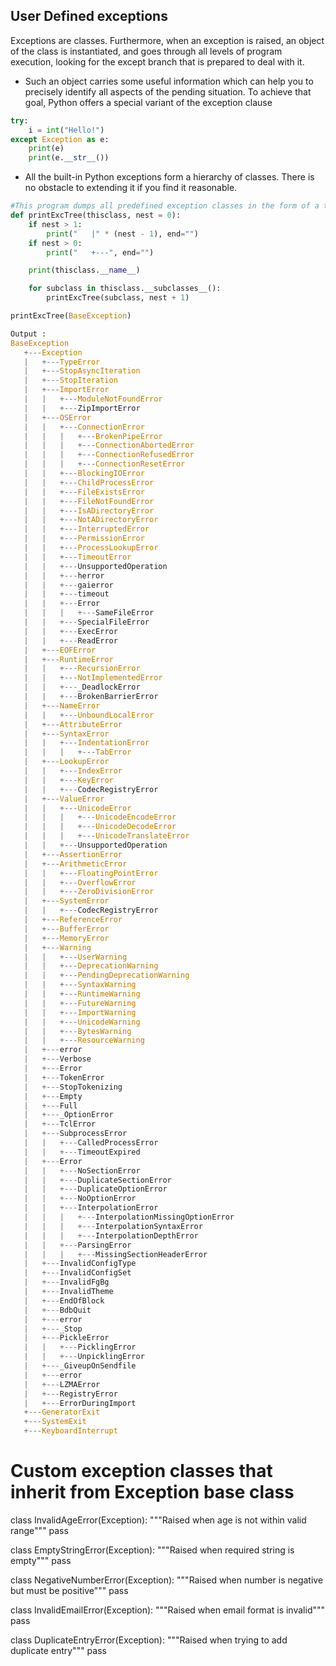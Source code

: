 ## User Defined exceptions
Exceptions are classes. Furthermore, when an exception is raised, an object of the class is instantiated, and goes through all levels of program execution, looking for the except branch that is prepared to deal with it.

- Such an object carries some useful information which can help you to precisely identify all aspects of the pending situation. To achieve that goal, Python offers a special variant of the exception clause

```python
try:
    i = int("Hello!")
except Exception as e:
    print(e)
    print(e.__str__())
```
- All the built-in Python exceptions form a hierarchy of classes. There is no obstacle to extending it if you find it reasonable.

```python
#This program dumps all predefined exception classes in the form of a tree-like printout.
def printExcTree(thisclass, nest = 0):
    if nest > 1:
        print("   |" * (nest - 1), end="")
    if nest > 0:
        print("   +---", end="")

    print(thisclass.__name__)

    for subclass in thisclass.__subclasses__():
        printExcTree(subclass, nest + 1)

printExcTree(BaseException)

Output :
BaseException
   +---Exception
   |   +---TypeError
   |   +---StopAsyncIteration
   |   +---StopIteration
   |   +---ImportError
   |   |   +---ModuleNotFoundError
   |   |   +---ZipImportError
   |   +---OSError
   |   |   +---ConnectionError
   |   |   |   +---BrokenPipeError
   |   |   |   +---ConnectionAbortedError
   |   |   |   +---ConnectionRefusedError
   |   |   |   +---ConnectionResetError
   |   |   +---BlockingIOError
   |   |   +---ChildProcessError
   |   |   +---FileExistsError
   |   |   +---FileNotFoundError
   |   |   +---IsADirectoryError
   |   |   +---NotADirectoryError
   |   |   +---InterruptedError
   |   |   +---PermissionError
   |   |   +---ProcessLookupError
   |   |   +---TimeoutError
   |   |   +---UnsupportedOperation
   |   |   +---herror
   |   |   +---gaierror
   |   |   +---timeout
   |   |   +---Error
   |   |   |   +---SameFileError
   |   |   +---SpecialFileError
   |   |   +---ExecError
   |   |   +---ReadError
   |   +---EOFError
   |   +---RuntimeError
   |   |   +---RecursionError
   |   |   +---NotImplementedError
   |   |   +---_DeadlockError
   |   |   +---BrokenBarrierError
   |   +---NameError
   |   |   +---UnboundLocalError
   |   +---AttributeError
   |   +---SyntaxError
   |   |   +---IndentationError
   |   |   |   +---TabError
   |   +---LookupError
   |   |   +---IndexError
   |   |   +---KeyError
   |   |   +---CodecRegistryError
   |   +---ValueError
   |   |   +---UnicodeError
   |   |   |   +---UnicodeEncodeError
   |   |   |   +---UnicodeDecodeError
   |   |   |   +---UnicodeTranslateError
   |   |   +---UnsupportedOperation
   |   +---AssertionError
   |   +---ArithmeticError
   |   |   +---FloatingPointError
   |   |   +---OverflowError
   |   |   +---ZeroDivisionError
   |   +---SystemError
   |   |   +---CodecRegistryError
   |   +---ReferenceError
   |   +---BufferError
   |   +---MemoryError
   |   +---Warning
   |   |   +---UserWarning
   |   |   +---DeprecationWarning
   |   |   +---PendingDeprecationWarning
   |   |   +---SyntaxWarning
   |   |   +---RuntimeWarning
   |   |   +---FutureWarning
   |   |   +---ImportWarning
   |   |   +---UnicodeWarning
   |   |   +---BytesWarning
   |   |   +---ResourceWarning
   |   +---error
   |   +---Verbose
   |   +---Error
   |   +---TokenError
   |   +---StopTokenizing
   |   +---Empty
   |   +---Full
   |   +---_OptionError
   |   +---TclError
   |   +---SubprocessError
   |   |   +---CalledProcessError
   |   |   +---TimeoutExpired
   |   +---Error
   |   |   +---NoSectionError
   |   |   +---DuplicateSectionError
   |   |   +---DuplicateOptionError
   |   |   +---NoOptionError
   |   |   +---InterpolationError
   |   |   |   +---InterpolationMissingOptionError
   |   |   |   +---InterpolationSyntaxError
   |   |   |   +---InterpolationDepthError
   |   |   +---ParsingError
   |   |   |   +---MissingSectionHeaderError
   |   +---InvalidConfigType
   |   +---InvalidConfigSet
   |   +---InvalidFgBg
   |   +---InvalidTheme
   |   +---EndOfBlock
   |   +---BdbQuit
   |   +---error
   |   +---_Stop
   |   +---PickleError
   |   |   +---PicklingError
   |   |   +---UnpicklingError
   |   +---_GiveupOnSendfile
   |   +---error
   |   +---LZMAError
   |   +---RegistryError
   |   +---ErrorDuringImport
   +---GeneratorExit
   +---SystemExit
   +---KeyboardInterrupt


```

# Custom exception classes that inherit from Exception base class
class InvalidAgeError(Exception):
    """Raised when age is not within valid range"""
    pass

class EmptyStringError(Exception):
    """Raised when required string is empty"""
    pass

class NegativeNumberError(Exception):
    """Raised when number is negative but must be positive"""
    pass

class InvalidEmailError(Exception):
    """Raised when email format is invalid"""
    pass

class DuplicateEntryError(Exception):
    """Raised when trying to add duplicate entry"""
    pass